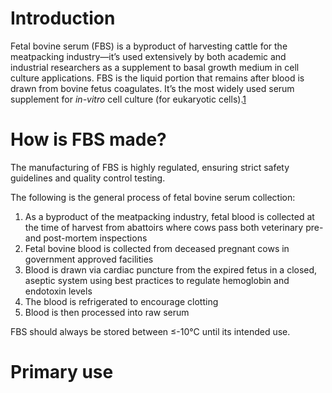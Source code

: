# Introduction
Fetal bovine serum (FBS) is a byproduct of harvesting cattle for the meatpacking industry—it’s used extensively by both academic and industrial researchers as a supplement to basal growth medium in cell culture applications. FBS is the liquid portion that remains after blood is drawn from bovine fetus coagulates. It’s the most widely used serum supplement for _in-vitro_ cell culture (for eukaryotic cells).[1](https://www.thermofisher.com/us/en/home/references/gibco-cell-culture-basics/cell-culture-environment/culture-media/fbs-basics/what-does-fetal-bovine-serum-do.html#reference)

# How is FBS made?
The manufacturing of FBS is highly regulated, ensuring strict safety guidelines and quality control testing.

The following is the general process of fetal bovine serum collection:

1.  As a byproduct of the meatpacking industry, fetal blood is collected at the time of harvest from abattoirs where cows pass both veterinary pre- and post-mortem inspections
2.  Fetal bovine blood is collected from deceased pregnant cows in government approved facilities
3.  Blood is drawn via cardiac puncture from the expired fetus in a closed, aseptic system using best practices to regulate hemoglobin and endotoxin levels
4.  The blood is refrigerated to encourage clotting
5.  Blood is then processed into raw serum

FBS should always be stored between ≤-10°C until its intended use.

# Primary use